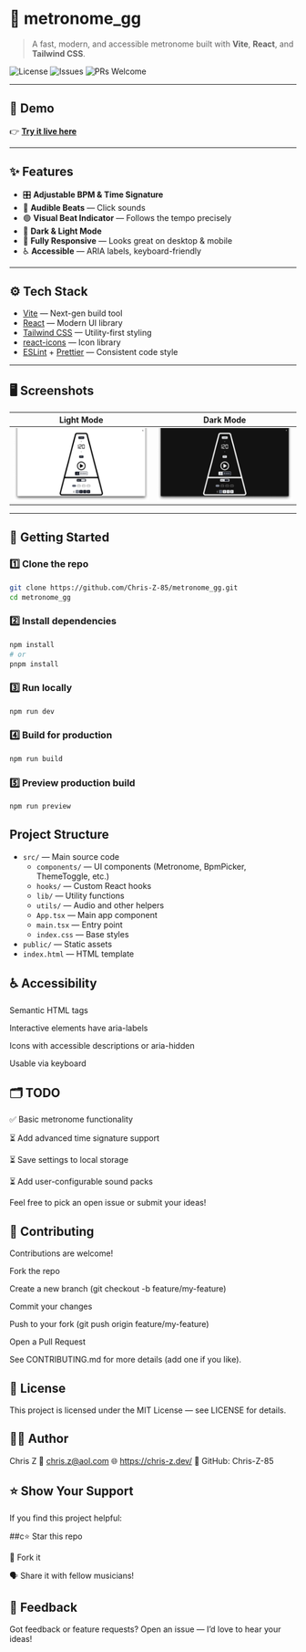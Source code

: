 # 🎵 metronome_gg

> A fast, modern, and accessible metronome built with **Vite**, **React**, and **Tailwind CSS**.

![License](https://img.shields.io/github/license/Chris-Z-85//metronome_gg)
![Issues](https://img.shields.io/github/issues/Chris-Z-85//metronome_gg)
![PRs Welcome](https://img.shields.io/badge/PRs-welcome-brightgreen.svg)

---

## 📸 Demo

👉 **[Try it live here](https://metronome-gg.netlify.app/)**

---

## ✨ Features

- 🎛️ **Adjustable BPM & Time Signature**
- 🎵 **Audible Beats** — Click sounds
- 🟢 **Visual Beat Indicator** — Follows the tempo precisely
- 🌙 **Dark & Light Mode**
- 📱 **Fully Responsive** — Looks great on desktop & mobile
- ♿️ **Accessible** — ARIA labels, keyboard-friendly

---

## ⚙️ Tech Stack

- [Vite](https://vitejs.dev/) — Next-gen build tool
- [React](https://react.dev/) — Modern UI library
- [Tailwind CSS](https://tailwindcss.com/) — Utility-first styling
- [react-icons](https://react-icons.github.io/react-icons/) — Icon library
- [ESLint](https://eslint.org/) + [Prettier](https://prettier.io/) — Consistent code style

---

## 🖥️ Screenshots

| Light Mode                             | Dark Mode                            |
| -------------------------------------- | ------------------------------------ |
| ![Light Mode](./screenshots/light.png) | ![Dark Mode](./screenshots/dark.png) |

---

## 🚀 Getting Started

### 1️⃣ Clone the repo

```bash
git clone https://github.com/Chris-Z-85/metronome_gg.git
cd metronome_gg
```

### 2️⃣ Install dependencies

```bash
npm install
# or
pnpm install
```

### 3️⃣ Run locally

```bash
npm run dev
```

### 4️⃣ Build for production

```bash
npm run build
```

### 5️⃣ Preview production build

```bash
npm run preview
```

## Project Structure

- `src/` — Main source code
  - `components/` — UI components (Metronome, BpmPicker, ThemeToggle, etc.)
  - `hooks/` — Custom React hooks
  - `lib/` — Utility functions
  - `utils/` — Audio and other helpers
  - `App.tsx` — Main app component
  - `main.tsx` — Entry point
  - `index.css` — Base styles
- `public/` — Static assets
- `index.html` — HTML template

## ♿ Accessibility

Semantic HTML tags

Interactive elements have aria-labels

Icons with accessible descriptions or aria-hidden

Usable via keyboard

## 🗂️ TODO

✅ Basic metronome functionality

⏳ Add advanced time signature support

⏳ Save settings to local storage

⏳ Add user-configurable sound packs

Feel free to pick an open issue or submit your ideas!

## 🤝 Contributing

Contributions are welcome!

Fork the repo

Create a new branch (git checkout -b feature/my-feature)

Commit your changes

Push to your fork (git push origin feature/my-feature)

Open a Pull Request

See CONTRIBUTING.md for more details (add one if you like).

## 📃 License

This project is licensed under the MIT License — see LICENSE for details.

## 🙋‍♂️ Author

Chris Z
📧 chris.z@aol.com
🌐 https://chris-z.dev/
🐙 GitHub: Chris-Z-85

## ⭐️ Show Your Support

If you find this project helpful:

##c⭐️ Star this repo

🍴 Fork it

🗣️ Share it with fellow musicians!

## 📣 Feedback

Got feedback or feature requests?
Open an issue — I’d love to hear your ideas!
